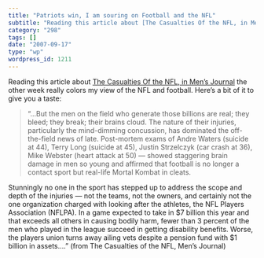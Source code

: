 ```yaml
---
title: "Patriots win, I am souring on Football and the NFL"
subtitle: "Reading this article about [The Casualties Of the NFL, in Men’s Journal](http://www.mensjournal.com/..."
category: "298"
tags: []
date: "2007-09-17"
type: "wp"
wordpress_id: 1211
---
```

Reading this article about [The Casualties Of the NFL, in Men’s Journal](http://www.mensjournal.com/feature/M162/M162_CasualtiesoftheNFL.html) the other week really colors my view of the NFL and football. Here’s a bit of it to give you a taste:
> “…But the men on the field who generate those billions are real; they bleed; they break; their brains cloud. The nature of their injuries, particularly the mind-dimming concussion, has dominated the off-the-field news of late. Post-mortem exams of Andre Waters (suicide at 44), Terry Long (suicide at 45), Justin Strzelczyk (car crash at 36), Mike Webster (heart attack at 50) — showed staggering brain damage in men so young and affirmed that football is no longer a contact sport but real-life Mortal Kombat in cleats. 

Stunningly no one in the sport has stepped up to address the scope and depth of the injuries — not the teams, not the owners, and certainly not the one organization charged with looking after the athletes, the NFL Players Association (NFLPA). In a game expected to take in $7 billion this year and that exceeds all others in causing bodily harm, fewer than 3 percent of the men who played in the league succeed in getting disability benefits. Worse, the players union turns away ailing vets despite a pension fund with $1 billion in assets….” (from The Casualties of the NFL, Men’s Journal)